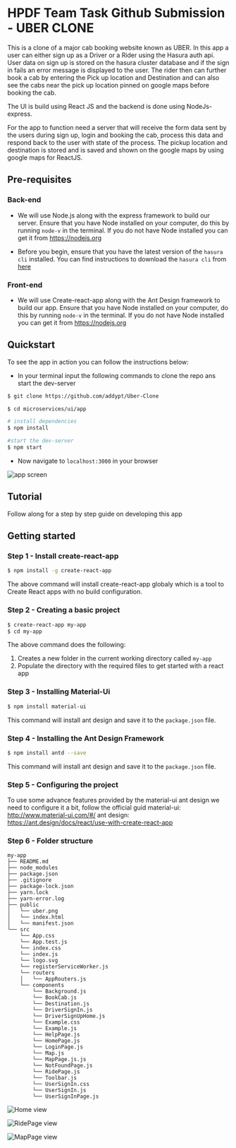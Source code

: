 # HPDF Team Task Github Submission - UBER CLONE

This is a clone of a major cab booking website known as UBER. In this app a user can either sign up as a Driver or a Rider using the Hasura auth api. User data on sign up is stored on the hasura cluster database and if the sign in fails an error message is displayed to the user. The rider then can further book a cab by entering the Pick up location and Destination and can also see the cabs near the pick up location pinned on google maps before booking the cab. 

The UI is build using React JS and the backend is done using NodeJs-express.

For the app to function need a server that will receive the form data sent by the users during sign up, login and booking the cab, process this data and respond back to the user with state of the process. The pickup location and destination is stored and is saved and shown on the google maps by using google maps for ReactJS.

## Pre-requisites

### Back-end

* We will use Node.js along with the express framework to build our server. Ensure that you have Node installed on your computer, do this by running `node-v` in the terminal. If you do not have Node installed you can get it from https://nodejs.org

* Before you begin, ensure that you have the latest version of the `hasura cli` installed. You can find instructions to download the `hasura cli` from [here](https://docs.hasura.io/0.15/manual/install-hasura-cli.html)

### Front-end

* We will use Create-react-app along with the Ant Design framework to build our app. Ensure that you have Node installed on your computer, do this by running `node-v` in the terminal. If you do not have Node installed you can get it from https://nodejs.org

## Quickstart

To see the app in action you can follow the instructions below:

* In your terminal input the following commands to clone the repo ans start the dev-server

```sh
$ git clone https://github.com/addypt/Uber-Clone

$ cd microservices/ui/app

# install dependencies
$ npm install

#start the dev-server
$ npm start
```

* Now navigate to `localhost:3000` in your browser

![app screen](https://i.imgur.com/8W8scam.png "app screen")

## Tutorial

Follow along for a step by step guide on developing this app

## Getting started

### Step 1 - Install create-react-app

```sh
$ npm install -g create-react-app
```

The above command will install create-react-app globaly which is a tool to Create React apps with no build configuration.

### Step 2 - Creating a basic project

```sh
$ create-react-app my-app
$ cd my-app
```

The above command does the following:

1. Creates a new folder in the current working directory called `my-app`
2. Populate the directory with the required files to get started with a react app

### Step 3 - Installing Material-Ui

```sh
$ npm install material-ui
```
This command will install ant design and save it to the `package.json` file.

### Step 4 - Installing the Ant Design Framework

```sh
$ npm install antd --save
```

This command will install ant design and save it to the `package.json` file.

### Step 5 - Configuring the project

To use some advance features provided by the material-ui ant design we need to configure it a bit, follow the official guid material-ui: http://www.material-ui.com/#/ ant design: https://ant.design/docs/react/use-with-create-react-app

### Step 6 - Folder structure

```
my-app
├── README.md
├── node_modules
├── package.json
├── .gitignore
├── package-lock.json
├── yarn.lock
├── yarn-error.log
├── public
│   └── uber.png
│   └── index.html
│   └── manifest.json
└── src
    └── App.css
    └── App.test.js
    └── index.css
    └── index.js
    └── logo.svg
    └── registerServiceWorker.js
    └── routers
    │   └── AppRouters.js
    └── components
        └── Background.js
        └── BookCab.js
        └── Destination.js
        └── DriverSignIn.js
        └── DriverSignUpHome.js
        └── Example.css
        └── Example.js
        └── HelpPage.js
        └── HomePage.js
        └── LoginPage.js
        └── Map.js
        └── MapPage.js.js
        └── NotFoundPage.js
        └── RidePage.js
        └── Toolbar.js
        └── UserSignIn.css
        └── UserSignIn.js
        └── UserSignInPage.js
```


  ![Home view](https://i.imgur.com/8W8scam.png "Home view")

  ![RidePage view](https://i.imgur.com/zO80Zci.png "RidePage view")
  
  ![MapPage view](https://i.imgur.com/WVjd9gL.png "MapPage view")
